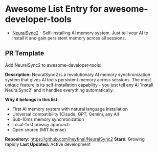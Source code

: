 # Awesome List Entry for awesome-developer-tools

- [NeuralSync2](https://github.com/heyfinal/NeuralSync2) - Self-installing AI memory system. Just tell your AI to install it and gain persistent memory across all sessions.

## PR Template

Add NeuralSync2 to awesome-developer-tools:

**Description:**
NeuralSync2 is a revolutionary AI memory synchronization system that gives AI tools persistent memory across sessions. The most unique feature is its self-installation capability - you just tell any AI 'install NeuralSync2' and it handles everything automatically.

**Why it belongs in this list:**
- First AI memory system with natural language installation
- Universal compatibility (Claude, GPT, Gemini, any AI)
- Sub-10ms memory synchronization
- Local-first privacy approach
- Open source (MIT license)

**Repository:** https://github.com/heyfinal/NeuralSync2
**Stars:** Growing rapidly
**Last Updated:** Active development
